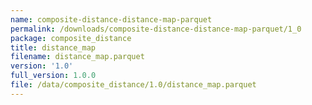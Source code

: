 ```yaml
---
name: composite-distance-distance-map-parquet
permalink: /downloads/composite-distance-distance-map-parquet/1_0
package: composite_distance
title: distance_map
filename: distance_map.parquet
version: '1.0'
full_version: 1.0.0
file: /data/composite_distance/1.0/distance_map.parquet
---
```

